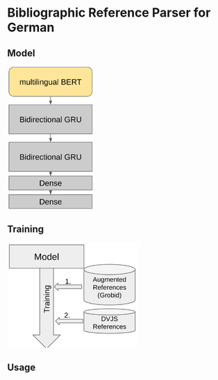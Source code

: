 # Bibliographic Reference Parser for German 
## Model
<img src="misc/model.png" width="200"/>

## Training
<img src="misc/train.png" width="300"/>

## Usage
